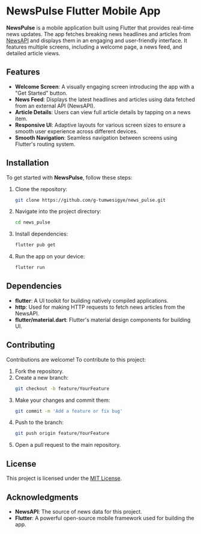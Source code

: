 # NewsPulse Flutter Mobile App

**NewsPulse** is a mobile application built using Flutter that provides real-time news updates. The app fetches breaking news headlines and articles from [NewsAPI](https://newsapi.org/) and displays them in an engaging and user-friendly interface. It features multiple screens, including a welcome page, a news feed, and detailed article views.

## Features

- **Welcome Screen**: A visually engaging screen introducing the app with a "Get Started" button.
- **News Feed**: Displays the latest headlines and articles using data fetched from an external API (NewsAPI).
- **Article Details**: Users can view full article details by tapping on a news item.
- **Responsive UI**: Adaptive layouts for various screen sizes to ensure a smooth user experience across different devices.
- **Smooth Navigation**: Seamless navigation between screens using Flutter's routing system.

## Installation

To get started with **NewsPulse**, follow these steps:

1. Clone the repository:
    ```bash
    git clone https://github.com/g-tumwesigye/news_pulse.git
    ```
2. Navigate into the project directory:
    ```bash
    cd news_pulse
    ```
3. Install dependencies:
    ```bash
    flutter pub get
    ```

4. Run the app on your device:
    ```bash
    flutter run
    ```

## Dependencies

- **flutter**: A UI toolkit for building natively compiled applications.
- **http**: Used for making HTTP requests to fetch news articles from the NewsAPI.
- **flutter/material.dart**: Flutter's material design components for building UI.

## Contributing

Contributions are welcome! To contribute to this project:

1. Fork the repository.
2. Create a new branch:  
    ```bash
    git checkout -b feature/YourFeature
    ```
3. Make your changes and commit them:
    ```bash
    git commit -m 'Add a feature or fix bug'
    ```
4. Push to the branch:
    ```bash
    git push origin feature/YourFeature
    ```
5. Open a pull request to the main repository.

## License

This project is licensed under the [MIT License](LICENSE).

## Acknowledgments

- **NewsAPI**: The source of news data for this project.
- **Flutter**: A powerful open-source mobile framework used for building the app.


